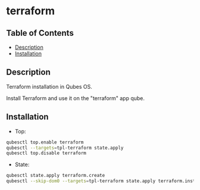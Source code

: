 # terraform

## Table of Contents

* [Description](#description)
* [Installation](#installation)

## Description

Terraform installation in Qubes OS.

Install Terraform and use it on the "terraform" app qube.

## Installation

- Top:
```sh
qubesctl top.enable terraform
qubesctl --targets=tpl-terraform state.apply
qubesctl top.disable terraform
```

- State:
```sh
qubesctl state.apply terraform.create
qubesctl --skip-dom0 --targets=tpl-terraform state.apply terraform.install
```
